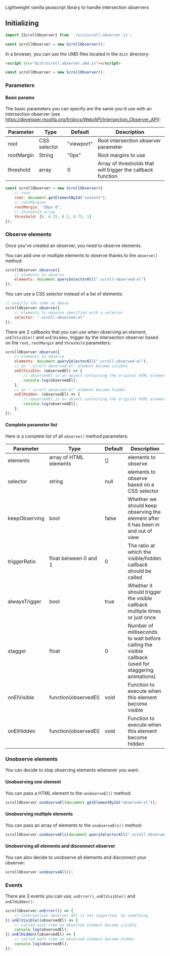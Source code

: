 Lightweight vanilla javascript library to handle intersection observers

<h2>Initializing</h2>
    
```javascript
import {ScrollObserver} from './src/scroll.observer.js';

const scrollObserver = new ScrollObserver();
```

In a browser, you can use the UMD files located in the `dist` directory:
    
```html
<script src="dist/scroll.observer.umd.js"></script>
```


```javascript
const scrollObserver = new ScrollObserver();
```

<h3>Parameters</h3>

<h4>Basic params</h4>

The basic parameters you can specify are the same you'd use with an intersection observer (see https://developer.mozilla.org/fr/docs/Web/API/Intersection_Observer_API):

| Parameter  | Type | Default | Description |
| --- | --- | --- | --- |
| root  | CSS selector | "viewport" | Root intersection observer parameter |
| rootMargin | String | "0px" | Root margins to use |
| threshold | array | 0 | Array of thresholds that will trigger the callback function |

```javascript
const scrollObserver = new ScrollObserver({
    // root
    root: document.getElementById("content"),
    // rootMargins
    rootMargin: "20px 0",
    // threshold array
    threshold: [0, 0.25, 0.5, 0.75, 1]
});
```

<h3>Observe elements</h3>

Once you've created an observer, you need to observe elements.

You can add one or multiple elements to observe thanks to the `observe()` method:

```javascript
scrollObserver.observe({
    // elements to observe
    elements: document.querySelectorAll(".scroll-observed-el")
});
```

You can use a CSS selector instead of a list of elements:

```javascript
// exactly the same as above
scrollObserver.observe({
    // elements to observe specified with a selector
    selector: ".scroll-observed-el"
});
```

There are 2 callbacks that you can use when observing an element, `onElVisible()` and `onElHidden`, trigger by the intersection observer based on the `root`, `rootMargin` and `threshold` parameters:

```javascript
scrollObserver.observe({
    // elements to observe
    elements: document.querySelectorAll(".scroll-observed-el"),
    // an ".scroll-observed-el" element became visible
    onElVisible: (observedEl) => {
        // observedEl is an object containing the original HTML element, its bounding rectangle and other properties
        console.log(observedEl);
    },
    // an ".scroll-observed-el" element became hidden
    onElHidden: (observedEl) => {
        // observedEl is an object containing the original HTML element, its bounding rectangle and other properties
        console.log(observedEl);
    },
});
```

<h4>Complete parameter list</h4>

Here is a complete list of all `observe()` method parameters:

| Parameter  | Type | Default | Description |
| --- | --- | --- | --- |
| elements  | array of HTML elements | [] | elements to observe |
| selector | string | null | elements to observe based on a CSS selector |
| keepObserving | bool | false | Whether we should keep observing the element after it has been in and out of view |
| triggerRatio | float between 0 and 1 | 0 | The ratio at which the visible/hidden callback should be called |
| alwaysTrigger | bool | true | Whether it should trigger the visible callback multiple times or just once |
| stagger | float | 0 | Number of milliseconds to wait before calling the visible callback (used for staggering animations) |
| onElVisible | function(observedEl) | void | Function to execute when this element become visible |
| onElHidden | function(observedEl) | void | Function to execute when this element become hidden |


<h3>Unobserve elements</h3>

You can decide to stop observing elements whenever you want.

<h4>Unobserving one element</h4>

You can pass a HTML element to the `unobserveEl()` method:

```javascript
scrollObserver.unobserveEl(document.getElementById("observed-el"));
```

<h4>Unobserving multiple elements</h4>

You can pass an array of elements to the `unobserveEls()` method:

```javascript
scrollObserver.unobserveEls(document.querySelectorAll(".scroll-observed-el"));
```

<h4>Unobserving all elements and disconnect observer</h4>

You can also decide to unobserve all elements and disconnect your observer:

```javascript
scrollObserver.unobserveAll();
```


<h3>Events</h3>

There are 3 events you can use, `onError()`, `onElVisible()` and `onElHidden()`:

```javascript
scrollObserver.onError(() => {
    // intersection observer API is not supported, do something
}).onElVisible((observedEl) => {
    // called each time an observed element become visible
    console.log(observedEl);
}).onElHidden((observedEl) => {
    // called each time an observed element become hidden
    console.log(observedEl);
});
```